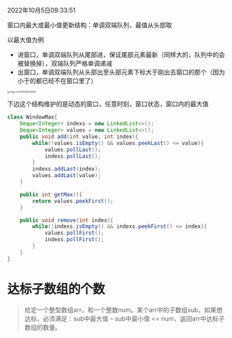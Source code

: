 2022年10月5日09:33:51



窗口内最大或最小值更新结构：单调双端队列，最值从头部取

以最大值为例

- 进窗口，单调双端队列从尾部进，保证尾部元素最新（同样大的，队列中的会被替换掉），双端队列严格单调递减
- 出窗口，单调双端队列从头部出至头部元素下标大于刚出去窗口的那个（因为小于的都已经不在窗口里了）

<img src="http://imgbed4926.oss-cn-hangzhou.aliyuncs.com/img/image-20221005094316451.png" alt="image-20221005094316451" style="zoom: 33%;" />

下边这个结构维护的是动态的窗口，任意时刻，窗口状态，窗口内的最大值

```java 
class WindowMax{
    Deque<Integer> indexs = new LinkedList<>();
    Deque<Integer> values = new LinkedList<>();
    public void add(int value, int index){
        while(!values.isEmpty() && values.peekLast() <= value){
            values.pollLast();
            indexs.pollLast();
        }
        indexs.addLast(index);
        values.addLast(value);
    }

    public int getMax(){
        return values.peekFirst();
    }

    public void remove(int index){
        while(!indexs.isEmpty() && indexs.peekFirst() <= index){
            values.pollFirst();
            indexs.pollFirst();
        }
    }
}
```



# 达标子数组的个数

> 给定一个整型数组arr，和一个整数num。某个arr中的子数组sub，如果想达标，必须满足：sub中最大值 – sub中最小值 <= num，返回arr中达标子数组的数量。